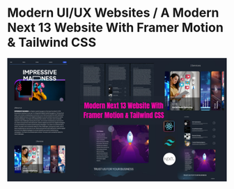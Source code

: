 # Modern UI/UX Websites / A  Modern Next 13 Website With Framer Motion & Tailwind CSS
![01_filename](https://github.com/Mariam-Fathi/nextjs-modern-website/blob/main/public/cover.jpg)
